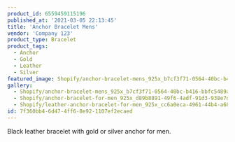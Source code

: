 ```yaml
---
product_id: 6559459115196
published_at: '2021-03-05 22:13:45'
title: 'Anchor Bracelet Mens'
vendor: 'Company 123'
product_type: Bracelet
product_tags:
  - Anchor
  - Gold
  - Leather
  - Silver
featured_image: Shopify/anchor-bracelet-mens_925x_b7cf3f71-0564-40bc-b416-bbfc5489add6.jpg
gallery:
  - Shopify/anchor-bracelet-mens_925x_b7cf3f71-0564-40bc-b416-bbfc5489add6-1614983822.jpg
  - Shopify/anchor-bracelet-for-men_925x_d89b8891-49f6-4adf-91d3-938e7dcd1966.jpg
  - Shopify/leather-anchor-bracelet-for-men_925x_cc6a0eca-4961-44b4-a68f-029ed5610a13.jpg
id: 7f360bb4-6d47-4ff6-8e92-1107ef2ecaed
---
```

<p>Black leather bracelet with gold or silver anchor for men.</p>